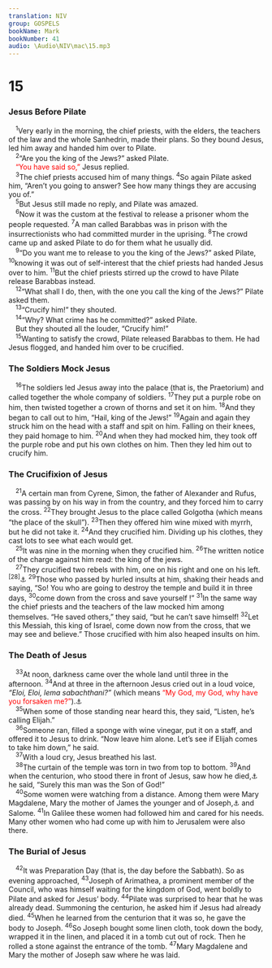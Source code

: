 ```yaml
---
translation: NIV
group: GOSPELS
bookName: Mark 
bookNumber: 41
audio: \Audio\NIV\mac\15.mp3
---
```


<div class="title"><h1>15</h1><h3>Jesus Before Pilate </h3></div>
<span class="verse mac_15_1"> <sup>1</sup>Very early in the morning, the chief priests, with the elders, the teachers of the law and the whole Sanhedrin, made their plans. So they bound Jesus, led him away and handed him over to Pilate. <br/></span>
<span class="verse mac_15_2"> <sup>2</sup>“Are you the king of the Jews?” asked Pilate. <br/> <font color="red">“You have said so,”</font> Jesus replied. <br/></span>
<span class="verse mac_15_3"> <sup>3</sup>The chief priests accused him of many things. </span>
<span class="verse mac_15_4"><sup>4</sup>So again Pilate asked him, “Aren’t you going to answer? See how many things they are accusing you of.” <br/></span>
<span class="verse mac_15_5"> <sup>5</sup>But Jesus still made no reply, and Pilate was amazed. <br/></span>
<span class="verse mac_15_6"> <sup>6</sup>Now it was the custom at the festival to release a prisoner whom the people requested. </span>
<span class="verse mac_15_7"><sup>7</sup>A man called Barabbas was in prison with the insurrectionists who had committed murder in the uprising. </span>
<span class="verse mac_15_8"><sup>8</sup>The crowd came up and asked Pilate to do for them what he usually did. <br/></span>
<span class="verse mac_15_9"> <sup>9</sup>“Do you want me to release to you the king of the Jews?” asked Pilate, </span>
<span class="verse mac_15_10"><sup>10</sup>knowing it was out of self-interest that the chief priests had handed Jesus over to him. </span>
<span class="verse mac_15_11"><sup>11</sup>But the chief priests stirred up the crowd to have Pilate release Barabbas instead. <br/></span>
<span class="verse mac_15_12"> <sup>12</sup>“What shall I do, then, with the one you call the king of the Jews?” Pilate asked them. <br/></span>
<span class="verse mac_15_13"> <sup>13</sup>“Crucify him!” they shouted. <br/></span>
<span class="verse mac_15_14"> <sup>14</sup>“Why? What crime has he committed?” asked Pilate. <br/> But they shouted all the louder, “Crucify him!” <br/></span>
<span class="verse mac_15_15"> <sup>15</sup>Wanting to satisfy the crowd, Pilate released Barabbas to them. He had Jesus flogged, and handed him over to be crucified. <br/></span>
<div class="title"><h3>The Soldiers Mock Jesus </h3></div>
<span class="verse mac_15_16"> <sup>16</sup>The soldiers led Jesus away into the palace (that is, the Praetorium) and called together the whole company of soldiers. </span>
<span class="verse mac_15_17"><sup>17</sup>They put a purple robe on him, then twisted together a crown of thorns and set it on him. </span>
<span class="verse mac_15_18"><sup>18</sup>And they began to call out to him, “Hail, king of the Jews!” </span>
<span class="verse mac_15_19"><sup>19</sup>Again and again they struck him on the head with a staff and spit on him. Falling on their knees, they paid homage to him. </span>
<span class="verse mac_15_20"><sup>20</sup>And when they had mocked him, they took off the purple robe and put his own clothes on him. Then they led him out to crucify him. <br/></span>
<div class="title"><h3>The Crucifixion of Jesus </h3></div>
<span class="verse mac_15_21"> <sup>21</sup>A certain man from Cyrene, Simon, the father of Alexander and Rufus, was passing by on his way in from the country, and they forced him to carry the cross. </span>
<span class="verse mac_15_22"><sup>22</sup>They brought Jesus to the place called Golgotha (which means “the place of the skull”). </span>
<span class="verse mac_15_23"><sup>23</sup>Then they offered him wine mixed with myrrh, but he did not take it. </span>
<span class="verse mac_15_24"><sup>24</sup>And they crucified him. Dividing up his clothes, they cast lots to see what each would get. <br/></span>
<span class="verse mac_15_25"> <sup>25</sup>It was nine in the morning when they crucified him. </span>
<span class="verse mac_15_26"><sup>26</sup>The written notice of the charge against him read: the king of the jews. <br/></span>
<span class="verse mac_15_27"> <sup>27</sup>They crucified two rebels with him, one on his right and one on his left. </span>
<span class="verse mac_15_28"><sup>[28]</sup><a data-toggle="tooltip" data-placement="bottom" title="Some manuscripts include here words similar to Luke 22:37.">⚓</a></span>
<span class="verse mac_15_29"><sup>29</sup>Those who passed by hurled insults at him, shaking their heads and saying, “So! You who are going to destroy the temple and build it in three days, </span>
<span class="verse mac_15_30"><sup>30</sup>come down from the cross and save yourself !” </span>
<span class="verse mac_15_31"><sup>31</sup>In the same way the chief priests and the teachers of the law mocked him among themselves. “He saved others,” they said, “but he can’t save himself! </span>
<span class="verse mac_15_32"><sup>32</sup>Let this Messiah, this king of Israel, come down now from the cross, that we may see and believe.” Those crucified with him also heaped insults on him. <br/></span>
<div class="title"><h3>The Death of Jesus </h3></div>
<span class="verse mac_15_33"> <sup>33</sup>At noon, darkness came over the whole land until three in the afternoon. </span>
<span class="verse mac_15_34"><sup>34</sup>And at three in the afternoon Jesus cried out in a loud voice, <em>“Eloi, Eloi, lema sabachthani?”</em> (which means <font color="red">“My God, my God, why have you forsaken me?”</font>).<a data-toggle="tooltip" data-placement="bottom" title="Psalm 22:1">⚓</a><br/></span>
<span class="verse mac_15_35"> <sup>35</sup>When some of those standing near heard this, they said, “Listen, he’s calling Elijah.” <br/></span>
<span class="verse mac_15_36"> <sup>36</sup>Someone ran, filled a sponge with wine vinegar, put it on a staff, and offered it to Jesus to drink. “Now leave him alone. Let’s see if Elijah comes to take him down,” he said. <br/></span>
<span class="verse mac_15_37"> <sup>37</sup>With a loud cry, Jesus breathed his last. <br/></span>
<span class="verse mac_15_38"> <sup>38</sup>The curtain of the temple was torn in two from top to bottom. </span>
<span class="verse mac_15_39"><sup>39</sup>And when the centurion, who stood there in front of Jesus, saw how he died,<a data-toggle="tooltip" data-placement="bottom" title="Some manuscripts saw that he died with such a cry">⚓</a> he said, “Surely this man was the Son of God!” <br/></span>
<span class="verse mac_15_40"> <sup>40</sup>Some women were watching from a distance. Among them were Mary Magdalene, Mary the mother of James the younger and of Joseph,<a data-toggle="tooltip" data-placement="bottom" title="Greek Joses, a variant of Joseph ; also in verse 47">⚓</a> and Salome. </span>
<span class="verse mac_15_41"><sup>41</sup>In Galilee these women had followed him and cared for his needs. Many other women who had come up with him to Jerusalem were also there. <br/></span>
<div class="title"><h3>The Burial of Jesus </h3></div>
<span class="verse mac_15_42"> <sup>42</sup>It was Preparation Day (that is, the day before the Sabbath). So as evening approached, </span>
<span class="verse mac_15_43"><sup>43</sup>Joseph of Arimathea, a prominent member of the Council, who was himself waiting for the kingdom of God, went boldly to Pilate and asked for Jesus’ body. </span>
<span class="verse mac_15_44"><sup>44</sup>Pilate was surprised to hear that he was already dead. Summoning the centurion, he asked him if Jesus had already died. </span>
<span class="verse mac_15_45"><sup>45</sup>When he learned from the centurion that it was so, he gave the body to Joseph. </span>
<span class="verse mac_15_46"><sup>46</sup>So Joseph bought some linen cloth, took down the body, wrapped it in the linen, and placed it in a tomb cut out of rock. Then he rolled a stone against the entrance of the tomb. </span>
<span class="verse mac_15_47"><sup>47</sup>Mary Magdalene and Mary the mother of Joseph saw where he was laid. <br/></span>
